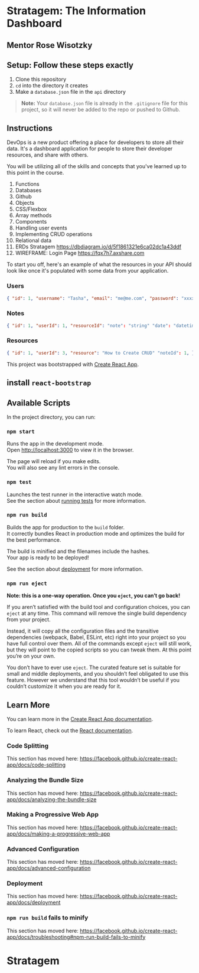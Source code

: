 # Stratagem: The Information Dashboard
## Mentor Rose Wisotzky
## Setup: Follow these steps exactly

1. Clone this repository
2. `cd` into the directory it creates
3. Make a `database.json` file in the `api` directory


> **Note:** Your `database.json` file is already in the `.gitignore` file for this project, so it will never be added to the repo or pushed to Github.

## Instructions

DevOps is a new product offering a place for developers to store all their data. It's a dashboard application for people to store their developer resources, and share with others.

You will be utilizing all of the skills and concepts that you've learned up to this point in the course.

1. Functions
2. Databases
3. Github
4. Objects
5. CSS/Flexbox
6. Array methods
7. Components
8. Handling user events
9. Implementing CRUD operations
10. Relational data 
11. ERDs Stratagem https://dbdiagram.io/d/5f1861321e6ca02dc1a43ddf
12. WIREFRAME: Login Page https://fqx7h7.axshare.com

To start you off, here's an example of what the resources in your API should look like once it's populated with some data from your application.

### Users

```json
{ "id": 1, "username": "Tasha", "email": "me@me.com", "password": "xxxx" }
```

### Notes

```json
{ "id": 1, "userId": 1, "resourceId": "note": "string" "date": "datetime"  }
```

### Resources

```json
{ "id": 1, "userId": 3, "resource": "How to Create CRUD" "noteId": 1, }
```
This project was bootstrapped with [Create React App](https://github.com/facebook/create-react-app).

## install `react-bootstrap`

## Available Scripts

In the project directory, you can run:

### `npm start`

Runs the app in the development mode.<br />
Open [http://localhost:3000](http://localhost:3000) to view it in the browser.

The page will reload if you make edits.<br />
You will also see any lint errors in the console.

### `npm test`

Launches the test runner in the interactive watch mode.<br />
See the section about [running tests](https://facebook.github.io/create-react-app/docs/running-tests) for more information.

### `npm run build`

Builds the app for production to the `build` folder.<br />
It correctly bundles React in production mode and optimizes the build for the best performance.

The build is minified and the filenames include the hashes.<br />
Your app is ready to be deployed!

See the section about [deployment](https://facebook.github.io/create-react-app/docs/deployment) for more information.

### `npm run eject`

**Note: this is a one-way operation. Once you `eject`, you can’t go back!**

If you aren’t satisfied with the build tool and configuration choices, you can `eject` at any time. This command will remove the single build dependency from your project.

Instead, it will copy all the configuration files and the transitive dependencies (webpack, Babel, ESLint, etc) right into your project so you have full control over them. All of the commands except `eject` will still work, but they will point to the copied scripts so you can tweak them. At this point you’re on your own.

You don’t have to ever use `eject`. The curated feature set is suitable for small and middle deployments, and you shouldn’t feel obligated to use this feature. However we understand that this tool wouldn’t be useful if you couldn’t customize it when you are ready for it.

## Learn More

You can learn more in the [Create React App documentation](https://facebook.github.io/create-react-app/docs/getting-started).

To learn React, check out the [React documentation](https://reactjs.org/).

### Code Splitting

This section has moved here: https://facebook.github.io/create-react-app/docs/code-splitting

### Analyzing the Bundle Size

This section has moved here: https://facebook.github.io/create-react-app/docs/analyzing-the-bundle-size

### Making a Progressive Web App

This section has moved here: https://facebook.github.io/create-react-app/docs/making-a-progressive-web-app

### Advanced Configuration

This section has moved here: https://facebook.github.io/create-react-app/docs/advanced-configuration

### Deployment

This section has moved here: https://facebook.github.io/create-react-app/docs/deployment

### `npm run build` fails to minify

This section has moved here: https://facebook.github.io/create-react-app/docs/troubleshooting#npm-run-build-fails-to-minify
# Stratagem
